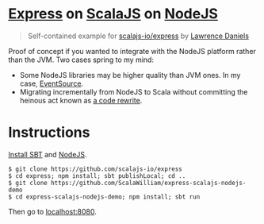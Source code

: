 # [Express](https://expressjs.com/) on [ScalaJS](https://www.scala-js.org/) on [NodeJS](https://nodejs.org/en/)

> Self-contained example for [scalajs-io/express](https://github.com/scalajs-io/express) by [Lawrence Daniels](https://github.com/ldaniels528)

Proof of concept if you wanted to integrate with the NodeJS platform rather than the JVM. Two cases spring to my mind:

* Some NodeJS libraries may be higher quality than JVM ones. In my case, [EventSource](https://www.npmjs.com/package/eventsource).
* Migrating incrementally from NodeJS to Scala without committing the heinous act known as [a code rewrite](https://www.joelonsoftware.com/2000/04/06/things-you-should-never-do-part-i/).

# Instructions

[Install SBT](https://www.scalawilliam.com/essential-sbt/) and [NodeJS](https://nodejs.org/en/download/package-manager/). 

```
$ git clone https://github.com/scalajs-io/express
$ cd express; npm install; sbt publishLocal; cd ..
$ git clone https://github.com/ScalaWilliam/express-scalajs-nodejs-demo
$ cd express-scalajs-nodejs-demo; npm install; sbt run
```

Then go to [localhost:8080](http://localhost:8080/?query=param).
